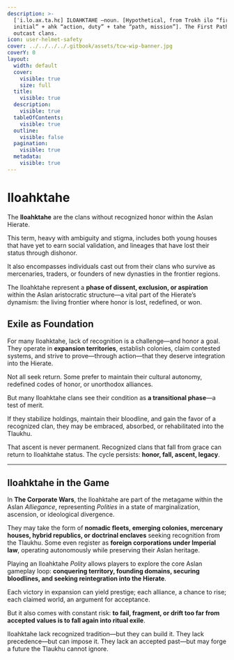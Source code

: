 ```yaml
---
description: >-
  [ˈi.lo.ax.ta.hɛ] ILOAHKTAHE –noun. [Hypothetical, from Trokh ilo “first,
  initial” + ahk “action, duty” + tahe “path, mission”]. The First Path. Aslan
  outcast clans.
icon: user-helmet-safety
cover: ../../../../.gitbook/assets/tcw-wip-banner.jpg
coverY: 0
layout:
  width: default
  cover:
    visible: true
    size: full
  title:
    visible: true
  description:
    visible: true
  tableOfContents:
    visible: true
  outline:
    visible: false
  pagination:
    visible: true
  metadata:
    visible: true
---
```


# Iloahktahe

The **Iloahktahe** are the clans without recognized honor within the Aslan Hierate.

This term, heavy with ambiguity and stigma, includes both young houses that have yet to earn social validation, and lineages that have lost their status through dishonor.

It also encompasses individuals cast out from their clans who survive as mercenaries, traders, or founders of new dynasties in the frontier regions.

The Iloahktahe represent a **phase of dissent, exclusion, or aspiration** within the Aslan aristocratic structure—a vital part of the Hierate’s dynamism: the living frontier where honor is lost, redefined, or won.

## Exile as Foundation

For many Iloahktahe, lack of recognition is a challenge—and honor a goal. They operate in **expansion territories**, establish colonies, claim contested systems, and strive to prove—through action—that they deserve integration into the Hierate.

Not all seek return. Some prefer to maintain their cultural autonomy, redefined codes of honor, or unorthodox alliances.

But many Iloahktahe clans see their condition as **a transitional phase**—a test of merit.

If they stabilize holdings, maintain their bloodline, and gain the favor of a recognized clan, they may be embraced, absorbed, or rehabilitated into the Tlaukhu.

That ascent is never permanent. Recognized clans that fall from grace can return to Iloahktahe status. The cycle persists: **honor, fall, ascent, legacy**.

***

## Iloahktahe in the Game

In **The Corporate Wars**, the Iloahktahe are part of the metagame within the Aslan _Alliegance_, representing _Polities_ in a state of marginalization, ascension, or ideological divergence.

They may take the form of **nomadic fleets, emerging colonies, mercenary houses, hybrid republics, or doctrinal enclaves** seeking recognition from the Tlaukhu. Some even register as **foreign corporations under Imperial law**, operating autonomously while preserving their Aslan heritage.

Playing an Iloahktahe _Polity_ allows players to explore the core Aslan gameplay loop: **conquering territory, founding domains, securing bloodlines, and seeking reintegration into the Hierate**.

Each victory in expansion can yield prestige; each alliance, a chance to rise; each claimed world, an argument for acceptance.

But it also comes with constant risk: **to fail, fragment, or drift too far from accepted values is to fall again into ritual exile**.

Iloahktahe lack recognized tradition—but they can build it. They lack precedence—but can impose it. They lack an accepted past—but may forge a future the Tlaukhu cannot ignore.
